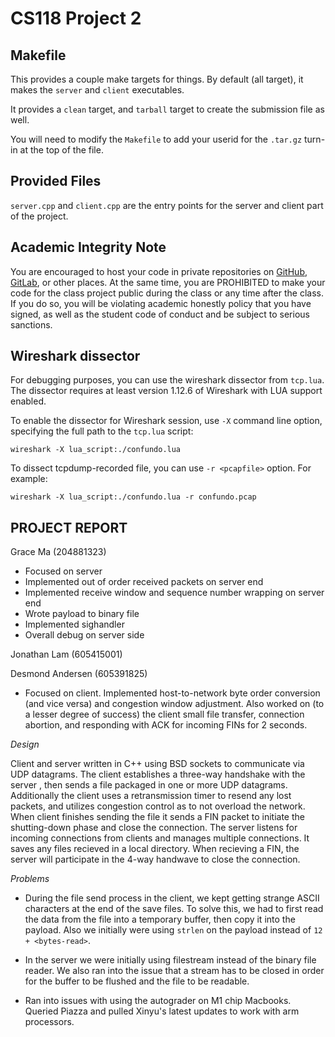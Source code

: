 # CS118 Project 2

## Makefile

This provides a couple make targets for things.
By default (all target), it makes the `server` and `client` executables.

It provides a `clean` target, and `tarball` target to create the submission file as well.

You will need to modify the `Makefile` to add your userid for the `.tar.gz` turn-in at the top of the file.

## Provided Files

`server.cpp` and `client.cpp` are the entry points for the server and client part of the project.

## Academic Integrity Note

You are encouraged to host your code in private repositories on [GitHub](https://github.com/), [GitLab](https://gitlab.com), or other places. At the same time, you are PROHIBITED to make your code for the class project public during the class or any time after the class. If you do so, you will be violating academic honestly policy that you have signed, as well as the student code of conduct and be subject to serious sanctions.

## Wireshark dissector

For debugging purposes, you can use the wireshark dissector from `tcp.lua`. The dissector requires
at least version 1.12.6 of Wireshark with LUA support enabled.

To enable the dissector for Wireshark session, use `-X` command line option, specifying the full
path to the `tcp.lua` script:

    wireshark -X lua_script:./confundo.lua

To dissect tcpdump-recorded file, you can use `-r <pcapfile>` option. For example:

    wireshark -X lua_script:./confundo.lua -r confundo.pcap

## PROJECT REPORT

Grace Ma (204881323)
- Focused on server
- Implemented out of order received packets on server end
- Implemented receive window and sequence number wrapping on server end
- Wrote payload to binary file 
- Implemented sighandler
- Overall debug on server side

Jonathan Lam (605415001)

Desmond Andersen (605391825)

- Focused on client. Implemented host-to-network byte order conversion (and vice versa) and congestion window adjustment. Also worked on (to a lesser degree of success) the client small file transfer, connection abortion, and responding with ACK for incoming FINs for 2 seconds.


_Design_

Client and server written in C++ using BSD sockets to communicate via UDP datagrams. The client establishes a three-way handshake with the server , then sends a file packaged in one or more UDP datagrams. Additionally the client uses a retransmission timer to resend any lost packets, and utilizes congestion control as to not overload the network. When client finishes sending the file it sends a FIN packet to initiate the shutting-down phase and close the connection. The server listens for incoming connections from clients and manages multiple connections. It saves any files recieved in a local directory. When recieving a FIN, the server will participate in the 4-way handwave to close the connection.

_Problems_

- During the file send process in the client, we kept getting strange ASCII characters at the end of the save files. To solve this, we had to first read the data from the file into a temporary buffer, then copy it into the payload. Also we initially were using `strlen` on the payload instead of `12 + <bytes-read>`.

- In the server we were initially using filestream instead of the binary file reader. We also ran into the issue that a stream has to be closed in order for the buffer to be flushed and the file to be readable.

- Ran into issues with using the autograder on M1 chip Macbooks. Queried Piazza and pulled Xinyu's latest updates to work with arm processors.
